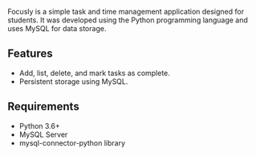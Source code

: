 Focusly is a simple task and time management application designed for students. It was developed using the Python programming language and uses MySQL for data storage.

## Features
- Add, list, delete, and mark tasks as complete.
- Persistent storage using MySQL.

## Requirements
- Python 3.6+
- MySQL Server
- mysql-connector-python library
